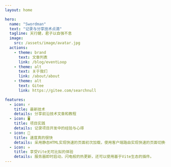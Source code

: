 ```yaml
---
layout: home

hero:
  name: "Swordman"
  text: "记录与分享技术点滴"
  tagline: 天行健，君子以自强不息
  image:
    src: /assets/image/avatar.jpg
  actions:
    - theme: brand
      text: 文章列表
      link: /blog/eventLoop
    - theme: alt
      text: 关于我们
      link: /about/about
    - theme: alt
      text: Gitee
      link: https://gitee.com/searchnull

features:
  - icon: ⚡️
    title: 最新技术
    details: 分享前沿技术文章和教程
  - icon: 🖥️
    title: 项目实践
    details: 记录项目开发中的经验与心得
  - icon: 🚀
    title: 速度真的很快
    details: 采用静态HTML实现快速的页面初次加载，使用客户端路由实现快速的页面切换导航。
  - icon: ✈️
    title: 享受Vite无可比拟的体验
    details: 服务器即时启动，闪电般的热更新，还可以使用基于Vite生态的插件。
---
```

